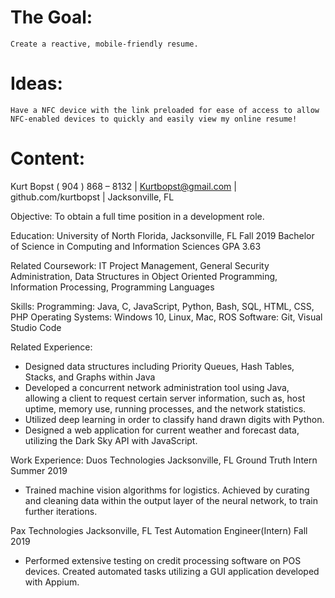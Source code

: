 # The Goal: 
    Create a reactive, mobile-friendly resume.

# Ideas:
    Have a NFC device with the link preloaded for ease of access to allow NFC-enabled devices to quickly and easily view my online resume!
    
# Content:
Kurt Bopst
( 904 ) 868 – 8132 | Kurtbopst@gmail.com | github.com/kurtbopst | Jacksonville, FL

Objective:
To obtain a full time position in a development role.

Education:
University of North Florida, Jacksonville, FL					Fall 2019
Bachelor of Science in Computing and Information Sciences			GPA 3.63

Related Coursework:
IT Project Management, General Security Administration, Data Structures in Object Oriented Programming, Information Processing, Programming Languages

Skills:
Programming: Java, C, JavaScript, Python, Bash, SQL, HTML, CSS, PHP
Operating Systems: Windows 10, Linux, Mac, ROS
Software: Git, Visual Studio Code

Related Experience:
- Designed data structures including Priority Queues, Hash Tables, Stacks, and Graphs within Java
- Developed a concurrent network administration tool using Java, allowing a client to request certain server information, such as, host uptime, memory use, running processes, and the network statistics.
- Utilized deep learning in order to classify hand drawn digits with Python.
- Designed a web application for current weather and forecast data, utilizing the Dark Sky API with JavaScript.

Work Experience:
Duos Technologies							Jacksonville, FL
Ground Truth Intern							Summer 2019
- Trained machine vision algorithms for logistics. Achieved by curating and cleaning data within the output layer of the neural network, to train further iterations.

Pax Technologies							Jacksonville, FL
Test Automation Engineer(Intern)					Fall 2019
- Performed extensive testing on credit processing software on POS devices. Created automated tasks utilizing a GUI application developed with Appium. 
